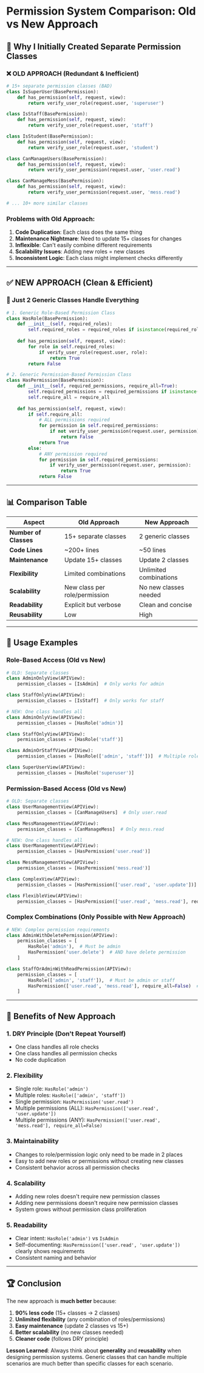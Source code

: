 # Permission System Comparison: Old vs New Approach

## 🤔 **Why I Initially Created Separate Permission Classes**

### **❌ OLD APPROACH (Redundant & Inefficient)**

```python
# 15+ separate permission classes (BAD)
class IsSuperUser(BasePermission):
    def has_permission(self, request, view):
        return verify_user_role(request.user, 'superuser')

class IsStaff(BasePermission):
    def has_permission(self, request, view):
        return verify_user_role(request.user, 'staff')

class IsStudent(BasePermission):
    def has_permission(self, request, view):
        return verify_user_role(request.user, 'student')

class CanManageUsers(BasePermission):
    def has_permission(self, request, view):
        return verify_user_permission(request.user, 'user.read')

class CanManageMess(BasePermission):
    def has_permission(self, request, view):
        return verify_user_permission(request.user, 'mess.read')

# ... 10+ more similar classes
```

### **Problems with Old Approach:**
1. **Code Duplication**: Each class does the same thing
2. **Maintenance Nightmare**: Need to update 15+ classes for changes
3. **Inflexible**: Can't easily combine different requirements
4. **Scalability Issues**: Adding new roles = new classes
5. **Inconsistent Logic**: Each class might implement checks differently

---

## ✅ **NEW APPROACH (Clean & Efficient)**

### **🎯 Just 2 Generic Classes Handle Everything**

```python
# 1. Generic Role-Based Permission Class
class HasRole(BasePermission):
    def __init__(self, required_roles):
        self.required_roles = required_roles if isinstance(required_roles, list) else [required_roles]
    
    def has_permission(self, request, view):
        for role in self.required_roles:
            if verify_user_role(request.user, role):
                return True
        return False

# 2. Generic Permission-Based Permission Class
class HasPermission(BasePermission):
    def __init__(self, required_permissions, require_all=True):
        self.required_permissions = required_permissions if isinstance(required_permissions, list) else [required_permissions]
        self.require_all = require_all
    
    def has_permission(self, request, view):
        if self.require_all:
            # ALL permissions required
            for permission in self.required_permissions:
                if not verify_user_permission(request.user, permission):
                    return False
            return True
        else:
            # ANY permission required
            for permission in self.required_permissions:
                if verify_user_permission(request.user, permission):
                    return True
            return False
```

---

## 📊 **Comparison Table**

| Aspect | Old Approach | New Approach |
|--------|-------------|--------------|
| **Number of Classes** | 15+ separate classes | 2 generic classes |
| **Code Lines** | ~200+ lines | ~50 lines |
| **Maintenance** | Update 15+ classes | Update 2 classes |
| **Flexibility** | Limited combinations | Unlimited combinations |
| **Scalability** | New class per role/permission | No new classes needed |
| **Readability** | Explicit but verbose | Clean and concise |
| **Reusability** | Low | High |

---

## 🚀 **Usage Examples**

### **Role-Based Access (Old vs New)**

```python
# OLD: Separate classes
class AdminOnlyView(APIView):
    permission_classes = [IsAdmin]  # Only works for admin

class StaffOnlyView(APIView):
    permission_classes = [IsStaff]  # Only works for staff

# NEW: One class handles all
class AdminOnlyView(APIView):
    permission_classes = [HasRole('admin')]

class StaffOnlyView(APIView):
    permission_classes = [HasRole('staff')]

class AdminOrStaffView(APIView):
    permission_classes = [HasRole(['admin', 'staff'])]  # Multiple roles!

class SuperUserView(APIView):
    permission_classes = [HasRole('superuser')]
```

### **Permission-Based Access (Old vs New)**

```python
# OLD: Separate classes
class UserManagementView(APIView):
    permission_classes = [CanManageUsers]  # Only user.read

class MessManagementView(APIView):
    permission_classes = [CanManageMess]  # Only mess.read

# NEW: One class handles all
class UserManagementView(APIView):
    permission_classes = [HasPermission('user.read')]

class MessManagementView(APIView):
    permission_classes = [HasPermission('mess.read')]

class ComplexView(APIView):
    permission_classes = [HasPermission(['user.read', 'user.update'])]  # ALL required

class FlexibleView(APIView):
    permission_classes = [HasPermission(['user.read', 'mess.read'], require_all=False)]  # ANY required
```

### **Complex Combinations (Only Possible with New Approach)**

```python
# NEW: Complex permission requirements
class AdminWithDeletePermission(APIView):
    permission_classes = [
        HasRole('admin'),  # Must be admin
        HasPermission('user.delete')  # AND have delete permission
    ]

class StaffOrAdminWithReadPermission(APIView):
    permission_classes = [
        HasRole(['admin', 'staff']),  # Must be admin or staff
        HasPermission(['user.read', 'mess.read'], require_all=False)  # AND have any read permission
    ]
```

---

## 🎯 **Benefits of New Approach**

### **1. DRY Principle (Don't Repeat Yourself)**
- One class handles all role checks
- One class handles all permission checks
- No code duplication

### **2. Flexibility**
- Single role: `HasRole('admin')`
- Multiple roles: `HasRole(['admin', 'staff'])`
- Single permission: `HasPermission('user.read')`
- Multiple permissions (ALL): `HasPermission(['user.read', 'user.update'])`
- Multiple permissions (ANY): `HasPermission(['user.read', 'mess.read'], require_all=False)`

### **3. Maintainability**
- Changes to role/permission logic only need to be made in 2 places
- Easy to add new roles or permissions without creating new classes
- Consistent behavior across all permission checks

### **4. Scalability**
- Adding new roles doesn't require new permission classes
- Adding new permissions doesn't require new permission classes
- System grows without permission class proliferation

### **5. Readability**
- Clear intent: `HasRole('admin')` vs `IsAdmin`
- Self-documenting: `HasPermission(['user.read', 'user.update'])` clearly shows requirements
- Consistent naming and behavior

---

## 🏆 **Conclusion**

The new approach is **much better** because:

1. **90% less code** (15+ classes → 2 classes)
2. **Unlimited flexibility** (any combination of roles/permissions)
3. **Easy maintenance** (update 2 classes vs 15+)
4. **Better scalability** (no new classes needed)
5. **Cleaner code** (follows DRY principle)

**Lesson Learned**: Always think about **generality** and **reusability** when designing permission systems. Generic classes that can handle multiple scenarios are much better than specific classes for each scenario. 